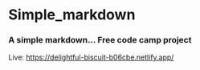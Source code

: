 # Simple_markdown
### A simple markdown... Free code camp project
Live: https://delightful-biscuit-b06cbe.netlify.app/